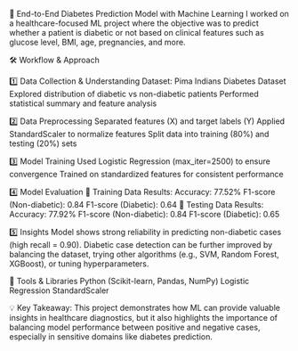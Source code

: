🚀 End-to-End Diabetes Prediction Model with Machine Learning
I worked on a healthcare-focused ML project where the objective was to predict whether a patient is diabetic or not based on clinical features such as glucose level, BMI, age, pregnancies, and more.

🛠️ Workflow & Approach

1️⃣ Data Collection & Understanding
Dataset: Pima Indians Diabetes Dataset
Explored distribution of diabetic vs non-diabetic patients
Performed statistical summary and feature analysis

2️⃣ Data Preprocessing
Separated features (X) and target labels (Y)
Applied StandardScaler to normalize features
Split data into training (80%) and testing (20%) sets

3️⃣ Model Training
Used Logistic Regression (max_iter=2500) to ensure convergence
Trained on standardized features for consistent performance

4️⃣ Model Evaluation
 📌 Training Data Results:
Accuracy: 77.52%
F1-score (Non-diabetic): 0.84
F1-score (Diabetic): 0.64
📌 Testing Data Results:
Accuracy: 77.92%
F1-score (Non-diabetic): 0.84
F1-score (Diabetic): 0.65

5️⃣ Insights
Model shows strong reliability in predicting non-diabetic cases (high recall = 0.90).
Diabetic case detection can be further improved by balancing the dataset, trying other algorithms (e.g., SVM, Random Forest, XGBoost), or tuning hyperparameters.

🔧 Tools & Libraries
Python (Scikit-learn, Pandas, NumPy)
Logistic Regression
StandardScaler

💡 Key Takeaway:
 This project demonstrates how ML can provide valuable insights in healthcare diagnostics, but it also highlights the importance of balancing model performance between positive and negative cases, especially in sensitive domains like diabetes prediction.
